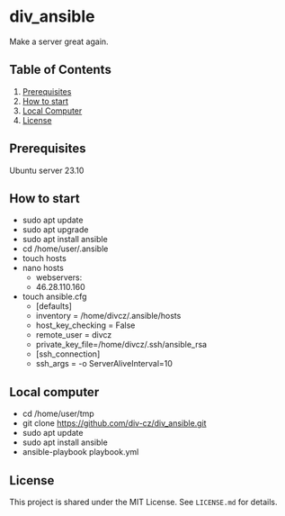 # div_ansible
Make a server great again.

## Table of Contents
1. [Prerequisites](#prerequisites)
2. [How to start](#how-to-start)
3. [Local Computer](#local-computer)
5. [License](#license)

## Prerequisites<!--#prerequisites-->
Ubuntu server 23.10

## How to start<!--#how-to-start-->
- sudo apt update
- sudo apt upgrade
- sudo apt install ansible
- cd /home/user/.ansible
- touch hosts
- nano hosts
    - webservers: 
    - 46.28.110.160
- touch ansible.cfg
    - [defaults]
    - inventory = /home/divcz/.ansible/hosts
    - host_key_checking = False
    - remote_user = divcz
    - private_key_file=/home/divcz/.ssh/ansible_rsa
    - [ssh_connection]
    - ssh_args = -o ServerAliveInterval=10

## Local computer<!--#local-computer-->
- cd /home/user/tmp
- git clone https://github.com/div-cz/div_ansible.git
- sudo apt update
- sudo apt install ansible
- ansible-playbook playbook.yml

## License<!--#license-->
This project is shared under the MIT License. See `LICENSE.md` for details.
